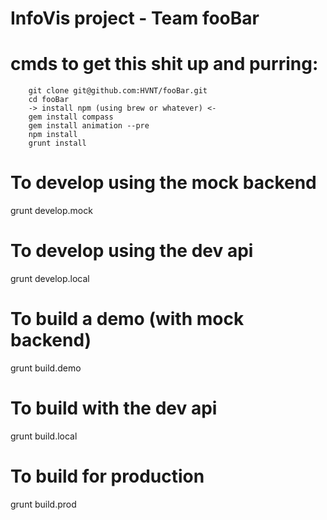# InfoVis project - Team fooBar

# cmds to get this shit up and purring:
```
    git clone git@github.com:HVNT/fooBar.git
    cd fooBar
    -> install npm (using brew or whatever) <-
    gem install compass
    gem install animation --pre
    npm install
    grunt install
```

# To develop using the mock backend
grunt develop.mock

# To develop using the dev api
grunt develop.local

# To build a demo (with mock backend)
grunt build.demo

# To build with the dev api
grunt build.local

# To build for production
grunt build.prod
```
